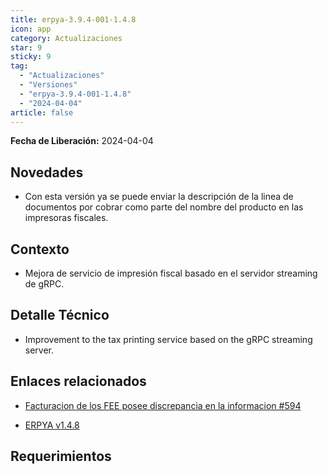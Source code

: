 ```yaml
---
title: erpya-3.9.4-001-1.4.8
icon: app
category: Actualizaciones
star: 9
sticky: 9
tag:
  - "Actualizaciones"
  - "Versiones"
  - "erpya-3.9.4-001-1.4.8"
  - "2024-04-04"
article: false
---
```


**Fecha de Liberación:** 2024-04-04

## Novedades

- Con esta versión ya se puede enviar la descripción de la linea de documentos por cobrar como parte del nombre del producto en las impresoras fiscales.

## Contexto

- Mejora de servicio de impresión fiscal basado en el servidor streaming de gRPC.

## Detalle Técnico

- Improvement to the tax printing service based on the gRPC streaming server.

## Enlaces relacionados

- [Facturacion de los FEE posee discrepancia en la informacion #594](https://github.com/erpcya/Control-PROSEIN/issues/594)

- [ERPYA v1.4.8](https://github.com/erpya/adempiere_patch_zk/releases/tag/1.4.8)

## Requerimientos
